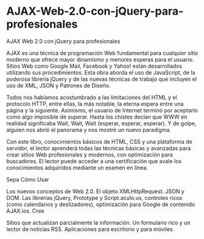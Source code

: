 # AJAX-Web-2.0-con-jQuery-para-profesionales
AJAX Web 2.0 con jQuery para profesionales

AJAX es una técnica de programación Web fundamental para cualquier sitio moderno que ofrece mayor dinamismo y menores esperas para el usuario. Sitios Web como Google Mail, Facebook y Yahoo! están desarrollados utilizando sus procedimientos. Esta obra aborda el uso de JavaScript, de la poderosa librería jQuery y de las nuevas técnicas de trabajo que incluyen el uso de XML, JSON y Patrones de Diseño.

Todos nos habíamos acostumbrado a las limitaciones del HTML y el protocolo HTTP, entre ellas, la más notable, la eterna espera entre una página y la siguiente. Asimismo, el usuario de Internet terminó por aceptarlo como algo imposible de superar. Hasta los chistes decían que WWW en realidad significaba Wait, Wait, Wait (esperar, esperar, esperar). Y de golpe, alguien nos abrió el panorama y nos mostró un nuevo paradigma.

Con este libro, conocimientos básicos de HTML, CSS y una plataforma de servidor, el lector aprenderá todas las técnicas básicas y avanzadas para crear sitios Web profesionales y modernos, con optimización para buscadores. El lector puede acceder a una certificación que avale los conocimientos adquiridos mediante un examen en línea.

Sepa Cómo Usar

Los nuevos conceptos de Web 2.0.
El objeto XMLHttpRequest.
JSON y DOM.
Las librerías jQuery, Prototype y Script.aculo.us, controles ricos (como calendarios y deslizadores), optimización para Google de contenido AJAX.ios.
Cree

Sitios que actualizan parcialmente la información.
Un formulario rico y un lector de noticias RSS.
Aplicaciones para escritorio y para móviles.

